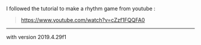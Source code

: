 I followed the tutorial to make a rhythm game from youtube :
> https://www.youtube.com/watch?v=cZzf1FQQFA0

--------------------

with version 2019.4.29f1
